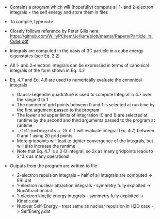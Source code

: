 - Contains a program which will (hopefully) compute all 1- and 2-electron integrals + the self energy and store them in files

- To compile, type `make`

- Closely follows reference by Peter Gills here: https://github.com/WillyPChem/Jellium/blob/master/Papers/Particle_in_Cube.pdf

- Integrals are computed in the basis of 3D particle in a cube energy eigenstates (see Eq. 2.2)	

- All 1- and 2-electron integrals can be expressed in terms of canonical integrals of the form shown in Eq. 4.2

- Eq. 4.7 and Eq. 4.8 are used to numerically evaluate the cononical integrals

	- Gauss-Legendre quadrature is used to compute Integral in 4.7 over the range 0 to 1
	- The number of grid points between 0 and 1 is selected at run time by the first argument passed to the program
	- The lower and upper limits of integration (0 and 1) are selected at runtime by the second and third arguments passed to the program at runtime
	- `./JelliumIntegrals.x 20 0 1` will evaluate integral (Eq. 4.7) between 0 and 1 using 20 grid points
	- More gridpoints will lead to tighter convergence of the integrals, but will also increase the runtime
	- Note that Eq. 4.7 is a 3-D integral, so 2x as many gridpoints leads to 2^3 x as many operations!

- Outputs from the program are written to file
	- 2-electron repulsion integrals ~ half of all integrals are computed -> ERI.dat
	- 1-electron nuclear attraction integrals - symmetry fully exploited  -> NucAttraction.dat
	- 1-electron kinetic energy integrals     - symmetry fully exploited  -> Kinetic.dat
	- Nuclear Self-Energy - treat same as nuclear repulsion in H2O case   -> SelfEnergy.dat


